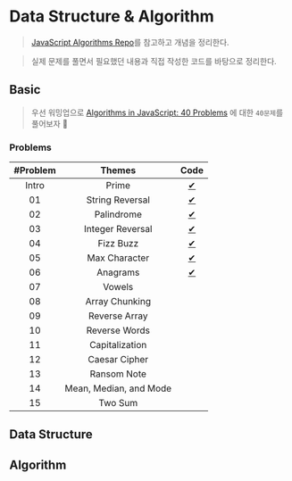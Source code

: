 # Data Structure & Algorithm

> [JavaScript Algorithms Repo](https://github.com/trekhleb/javascript-algorithms/blob/master/README.ko-KR.md)를 참고하고 개념을 정리한다.

> 실제 문제를 풀면서 필요했던 내용과 직접 작성한 코드를 바탕으로 정리한다.

## Basic

> 우선 워밍업으로 [Algorithms in JavaScript: 40 Problems](https://medium.com/siliconwat/algorithms-in-javascript-b0bed68f4038) 에 대한 `40문제`를 풀어보자 🚀

### Problems

| #Problem |         Themes         |              Code              |
| :------: | :--------------------: | :----------------------------: |
|  Intro   |         Prime          |      [✔](basic/prime.js)       |
|    01    |    String Reversal     |  [✔](basic/string-reveral.js)  |
|    02    |       Palindrome       |    [✔](basic/palindrome.js)    |
|    03    |    Integer Reversal    | [✔](basic/integer-reversal.js) |
|    04    |       Fizz Buzz        |     [✔](basic/fizzbuzz.js)     |
|    05    |     Max Character      |  [✔](basic/max-character.js)   |
|    06    |        Anagrams        |     [✔](basic/anagrams.js)     |
|    07    |         Vowels         |                                |
|    08    |     Array Chunking     |                                |
|    09    |     Reverse Array      |                                |
|    10    |     Reverse Words      |                                |
|    11    |     Capitalization     |                                |
|    12    |     Caesar Cipher      |                                |
|    13    |      Ransom Note       |                                |
|    14    | Mean, Median, and Mode |                                |
|    15    |        Two Sum         |                                |

## Data Structure

## Algorithm
